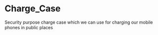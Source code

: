 # Charge_Case
Security purpose charge case which we can use for charging our mobile phones in public places

